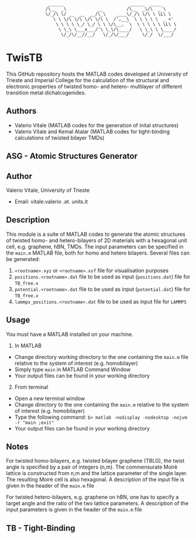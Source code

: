 ```
                ______                         ______  ____
               /\__  _\            __         /\__  _\/\  _`\
               \/_/\ \/ __  __  __/\_\    ____\/_/\ \/\ \ \L\ \
                  \ \ \/\ \/\ \/\ \/\ \  /',__\  \ \ \ \ \  _ <'
                   \ \ \ \ \_/ \_/ \ \ \/\__, `\  \ \ \ \ \ \L\ \
                    \ \_\ \___x___/'\ \_\/\____/   \ \_\ \ \____/
                     \/_/\/__//__/   \/_/\/___/     \/_/  \/___/

```

# TwisTB
This GitHub repository hosts the MATLAB codes developed at University of Trieste and Imperial College for the calculation of the structural and electronic properties of twisted homo- and hetero- multilayer of different transition metal dichalcogenides.

## Authors
* Valerio Vitale (MATLAB codes for the generation of inital structures)
* Valerio Vitale and Kemal Atalar (MATLAB codes for tight-binding calculations of twisted bilayer TMDs)

## ASG - Atomic Structures Generator

Author
------

Valerio Vitale, University of Trieste

* Email: vitale.valerio .at. units.it


Description
-----------

This module is a suite of MATLAB codes to generate the atomic structures of twisted homo- and hetero-bilayers of 2D
materials with a hexagonal unit cell, e.g. graphene, hBN, TMDs.
The input parameters can be specified in the `main.m` MATLAB file, both for homo and hetero bilayers. 
Several files can be generated:
1. `<rootname>.xyz` or `<rootname>.xsf` file for visualisation purposes
2. `positions.<rootname>.dat` file to be used as input (`positions.dat`) file for `TB_free.x`
3. `potential.<rootname>.dat` file to be used as input (`potential.dat`) file for `TB_free.x`
4. `lammps_positions.<rootname>.dat` file to be used as input file for `LAMMPS`

Usage
-----

You must have a MATLAB installed on your machine.

1. In MATLAB
* Change directory working directory to the one containing the `main.m` file relative to the system of interest (e.g. homobilayer)
* Simply type `main` in MATLAB Command Window
* Your output files can be found in your working directory

2. From terminal
* Open a new terminal window
* Change directory to the one containing the `main.m` relative to the system of interest (e.g. homobilayer)
* Type the following command:
	`$> matlab -nodisplay -nodesktop -nojvm -r "main ;exit"`
* Your output files can be found in your working directory

Notes
-----

For twisted homo-bilayers, e.g. twisted bilayer graphene (TBLG), the twist angle is specified by a pair of integers (n,m). 
The commensurate Moirè lattice is constructed from n,m and the lattice parameter of the single layer. 
The resulting Moirè cell is also hexagonal. A description of the input file is given in the header of the `main.m` file

For twisted hetero-bilayers, e.g. graphene on hBN, one has to specify a target angle and the ratio of the two lattice parameters. 
A description of the input parameters is given in the header of the `main.m` file



## TB - Tight-Binding


